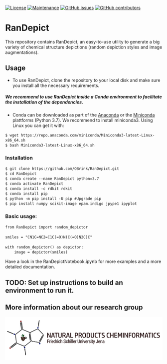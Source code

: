[![License](https://img.shields.io/badge/License-MIT%202.0-blue.svg)](https://opensource.org/licenses/MIt)
[![Maintenance](https://img.shields.io/badge/Maintained%3F-yes-blue.svg)](https://github.com/OBrink/RanDepict/graphs/commit-activity)
[![GitHub issues](https://img.shields.io/github/issues/OBrink/RanDepict.svg)](https://GitHub.com/OBrink/RanDepict/issues/)
[![GitHub contributors](https://img.shields.io/github/contributors/OBrink/RanDepict.svg)](https://GitHub.com/OBrink/RanDepict/graphs/contributors/)
# RanDepict
This repository contains RanDepict, an easy-to-use utility to generate a big variety of chemical structure depictions (random depiction styles and image augmentations).

## Usage
-  To use RanDepict, clone the repository to your local disk and make sure you install all the necessary requirements.

##### We recommend to use RanDepict inside a Conda environment to facilitate the installation of the dependencies.
- Conda can be downloaded as part of the [Anaconda](https://www.anaconda.com/) or the [Miniconda](https://conda.io/en/latest/miniconda.html) plattforms (Python 3.7). We recommend to install miniconda3. Using Linux you can get it with:
```
$ wget https://repo.anaconda.com/miniconda/Miniconda3-latest-Linux-x86_64.sh
$ bash Miniconda3-latest-Linux-x86_64.sh
```
### Installation

```
$ git clone https://github.com/OBrink/RanDepict.git
$ cd RanDepict
$ conda create --name RanDepict python=3.7
$ conda activate RanDepict
$ conda install -c rdkit rdkit
$ conda install pip
$ python -m pip install -U pip #Upgrade pip
$ pip install numpy scikit-image epam.indigo jpype1 ipyplot
```

### Basic usage: 
```
from RanDepict import random_depictor

smiles = "CN1C=NC2=C1C(=O)N(C(=O)N2C)C"

with random_depictor() as depictor:
    image = depictor(smiles)
``` 

Have a look in the RanDepictNotebook.ipynb for more examples and a more detailed documentation.


## TODO: Set up instructions to build an environment to run it.












## More information about our research group

[![GitHub Logo](https://github.com/Kohulan/DECIMER-Image-to-SMILES/blob/master/assets/CheminfGit.png?raw=true)](https://cheminf.uni-jena.de)

